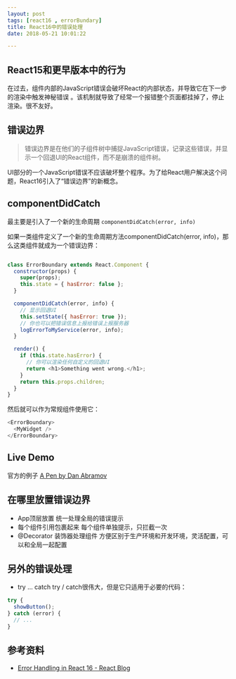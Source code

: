 ```yaml
---
layout: post
tags: [react16 , errorBundary]
title: React16中的错误处理
date: 2018-05-21 10:01:22

---
```




## React15和更早版本中的行为
在过去，组件内部的JavaScript错误会破坏React的内部状态，并导致它在下一步的渲染中触发神秘错误 。该机制就导致了经常一个报错整个页面都挂掉了，停止渲染。很不友好。

## 错误边界
> 错误边界是在他们的子组件树中捕捉JavaScript错误，记录这些错误，并显示一个回退UI的React组件，而不是崩溃的组件树。

UI部分的一个JavaScript错误不应该破坏整个程序。为了给React用户解决这个问题，React16引入了“错误边界”的新概念。

## componentDidCatch
最主要是引入了一个新的生命周期 `componentDidCatch(error, info)`

如果一类组件定义了一个新的生命周期方法componentDidCatch(error, info)，那么这类组件就成为一个错误边界：

```javascript

class ErrorBoundary extends React.Component {
  constructor(props) {
    super(props);
    this.state = { hasError: false };
  }

  componentDidCatch(error, info) {
    // 显示回退UI
    this.setState({ hasError: true });
    // 你也可以把错误信息上报给错误上报服务器
    logErrorToMyService(error, info);
  }

  render() {
    if (this.state.hasError) {
      // 你可以渲染任何自定义的回退UI
      return <h1>Something went wrong.</h1>;
    }
    return this.props.children;
  }
}

```

然后就可以作为常规组件使用它：

```javascript
<ErrorBoundary>
  <MyWidget />
</ErrorBoundary>

```



## Live Demo
官方的例子 [A Pen by  Dan Abramov](https://codepen.io/gaearon/pen/wqvxGa?editors=0010)

## 在哪里放置错误边界
- App顶层放置
统一处理全局的错误提示
- 每个组件引用包裹起来
每个组件单独提示，只拦截一次
- @Decorator 装饰器处理组件
方便区别于生产环境和开发环境，灵活配置，可以和全局一起配置


## 另外的错误处理

-  try … catch
try / catch很伟大，但是它只适用于必要的代码：

```javascript
try {
  showButton();
} catch (error) {
  // ...
}
```


## 参考资料
- [Error Handling in React 16 - React Blog](https://reactjs.org/blog/2017/07/26/error-handling-in-react-16.html)




